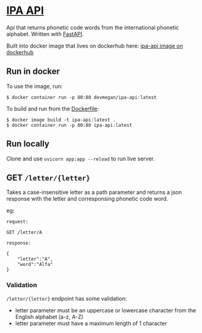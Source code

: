 # [IPA API](https://devmegan.github.io/ipa-api/)

Api that returns phonetic code words from the international phonetic alphabet. Written with [FastAPI](https://fastapi.tiangolo.com/).

Built into docker image that lives on dockerhub here: [ipa-api image on dockerhub](https://hub.docker.com/repository/docker/devmegan/ipa-api)

## Run in docker

To use the image, run:

`$ docker container run -p 80:80 devmegan/ipa-api:latest`

To build and run from the [Dockerfile](Dockerfile):

```
$ docker image build -t ipa-api:latest .
$ docker container run -p 80:80 ipa-api:latest
```

## Run locally
Clone and use `uvicorn app:app --reload` to run live server.

## GET `/letter/{letter}`

Takes a case-insensitive letter as a path parameter and returns a json response with the letter and corresponsing phonetic code word.

eg: 

```
request: 

GET /letter/A

response:

{
    "letter":"A",
    "word":"Alfa"
}

```

### Validation

`/letter/{letter}` endpoint has some validation:
- letter parameter must be an uppercase or lowercase character from the English alphabet (a-z, A-Z)
- letter parameter must have a maximum length of 1 character